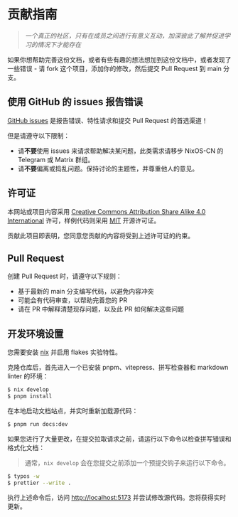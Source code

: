 
# 贡献指南

> _一个真正的社区，只有在成员之间进行有意义互动，加深彼此了解并促进学习的情况下才能存在_

如果你想帮助完善这份文档，或者有些有趣的想法想加到这份文档中，或者发现了一些错误 - 请 fork 这个项目，添加你的修改，然后提交 Pull Request 到 main 分支。

## 使用 GitHub 的 issues 报告错误

[GitHub issues](https://github.com/NixOS-CN/nixos-cn.github.io/issues)
是报告错误、特性请求和提交 Pull Request 的首选渠道！

但是请遵守以下限制：

- 请**不要**使用 issues 来请求帮助解决某问题，此类需求请移步 NixOS-CN 的 Telegram 或 Matrix 群组。
- 请**不要**偏离或捣乱问题。保持讨论的主题性，并尊重他人的意见。

## 许可证

本网站或项目内容采用 [Creative Commons Attribution Share Alike 4.0 International](LICENSES/CC-BY-SA-4.0.txt)
许可，样例代码则采用 [MIT](LICENSES/MIT.txt) 开源许可证。

贡献此项目即表明，您同意您贡献的内容将受到上述许可证的约束。

## Pull Request

创建 Pull Request 时，请遵守以下规则：

- 基于最新的 main 分支编写代码，以避免内容冲突
- 可能会有代码审查，以帮助完善您的 PR
- 请在 PR 中解释清楚现存问题，以及此 PR 如何解决这些问题


## 开发环境设置

您需要安装 [nix](https://github.com/NixOS/nix) 并启用 flakes 实验特性。

克隆仓库后，首先进入一个已安装 pnpm、vitepress、拼写检查器和 markdown linter 的环境：

```sh
$ nix develop
$ pnpm install
```

在本地启动文档站点，并实时重新加载源代码：


```sh
$ pnpm run docs:dev
```

如果您进行了大量更改，在提交拉取请求之前，请运行以下命令以检查拼写错误和格式化文档：

> 通常，`nix develop` 会在您提交之前添加一个预提交钩子来运行以下命令。


```sh
$ typos -w
$ prettier --write .
```

执行上述命令后，访问 <http://localhost:5173> 并尝试修改源代码。您将获得实时更新。
